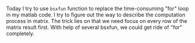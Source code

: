 Today I try to use ```bsxfun``` function to replace the time-consuming "for" loop in my matlab code. I try to figure out the way to describe the computation process in matrix. The trick lies on that we need focus on every row of the matrix result first. With help of several bsxfun, we could get ride of "for" completely. 
